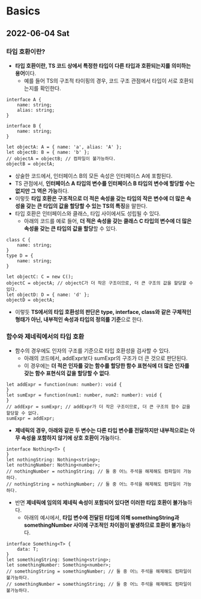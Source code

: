 # Basics
## 2022-06-04 Sat

### 타입 호환이란?
* **타입 호환이란, TS 코드 상에서 특정한 타입이 다른 타입과 호환되는지를 의미하는 용어**이다.
  * 예를 들어 TS의 구조적 타이핑의 경우, 코드 구조 관점에서 타입이 서로 호환되는지를 확인한다.
```
interface A {
    name: string;
    alias: string;
}

interface B {
    name: string;
}

let objectA: A = { name: 'a', alias: 'A' };
let objectB: B = { name: 'b' };
// objectA = objectB; // 컴파일이 불가능하다. 
objectB = objectA;
```
* 상술한 코드에서, 인터페이스 B의 모든 속성은 인터페이스 A에 포함된다.
* TS 관점에서, **인터페이스 A 타입의 변수를 인터페이스 B 타입의 변수에 할당할 수는 없지만 그 역은 가능**하다.
* 이렇듯 **타입 호환은 구조적으로 더 적은 속성을 갖는 타입의 작은 변수에 더 많은 속성을 갖는 큰 타입의 값을 할당할 수 있는 TS의 특징**을 말한다.
* 타입 호환은 인터페이스와 클래스, 타입 사이에서도 성립될 수 있다.
  * 아래의 코드를 예로 들어, **더 적은 속성을 갖는 클래스 C 타입의 변수에 더 많은 속성을 갖는 큰 타입의 값을 할당**할 수 있다.
```
class C {
    name: string;
}
type D = {
    name: string;
}

let objectC: C = new C();
objectC = objectA; // objectC가 더 작은 구조이므로, 더 큰 구조의 값을 할당할 수 있다.
let objectD: D = { name: 'd' };
objectD = objectA;
```
* 이렇듯 **TS에서의 타입 호환성의 판단은 type, interface, class와 같은 구체적인 형태가 아닌, 내부적인 속성과 타입의 정의를 기준**으로 한다.

### 함수와 제네릭에서의 타입 호환
* 함수의 경우에도 인자의 구조를 기준으로 타입 호환성을 검사할 수 있다.
  * 아래의 코드에서, addExpr보다 sumExpr의 구조가 더 큰 것으로 판단된다.
  * 이 경우에는 **더 적은 인자를 갖는 함수를 할당한 함수 표현식에 더 많은 인자를 갖는 함수 표현식의 값을 할당할 수 없다**.
```
let addExpr = function(num: number): void {
}
let sumExpr = function(num1: number, num2: number): void {
}
// addExpr = sumExpr; // addExpr가 더 작은 구조이므로, 더 큰 구조의 함수 값을 할당할 수 없다.
sumExpr = addExpr;
```
* **제네릭의 경우, 아래와 같은 두 변수는 다른 타입 변수를 전달하지만 내부적으로는 아무 속성을 포함하지 않기에 상호 호환이 가능**하다.
```
interface Nothing<T> {
}
let nothingString: Nothing<string>;
let nothingNumber: Nothing<number>;
// nothingNumber = nothingString; // 둘 중 어느 주석을 해제해도 컴파일이 가능하다.
// nothingString = nothingNumber; // 둘 중 어느 주석을 해제해도 컴파일이 가능하다.
```
* 반면 **제네릭에 임의의 제네릭 속성이 포함되어 있다면 이러한 타입 호환이 불가능**하다.
  * 아래의 예시에서, **타입 변수에 전달된 타입에 의해 somethingString과 somethingNumber 사이에 구조적인 차이점이 발생하므로 호환이 불가능**하다.
```
interface Something<T> {
    data: T;
}
let somethingString: Something<string>;
let somethingNumber: Something<number>;
// somethingString = somethingNumber; // 둘 중 어느 주석을 해제해도 컴파일이 불가능하다.
// somethingNumber = somethingString; // 둘 중 어느 주석을 해제해도 컴파일이 불가능하다.
```